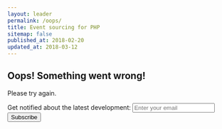 ```yaml
---
layout: leader
permalink: /oops/
title: Event sourcing for PHP
sitemap: false
published_at: 2018-02-20
updated_at: 2018-03-12
---
```


## Oops! Something went wrong!

Please try again.

<form method="post" action="http://widgets.eventsauce.io/signup/">
    <label>Get notified about the latest development:</label>
    <input type="email" name="email" placeholder="Enter your email" /><button type="submit">Subscribe</button>
</form>
